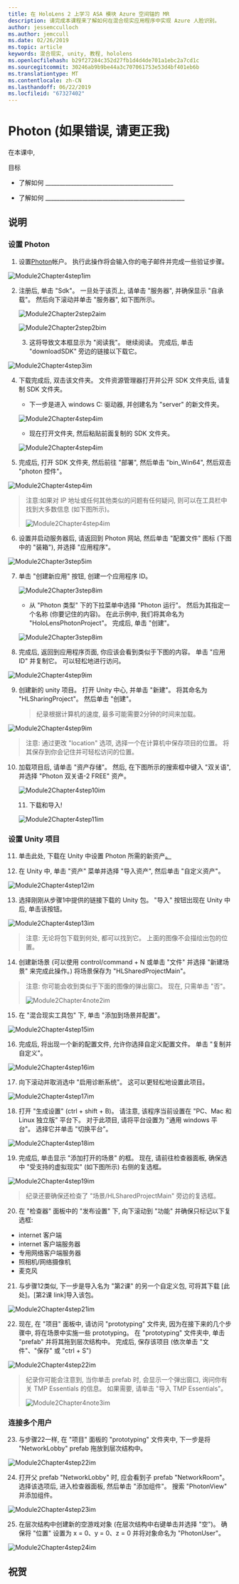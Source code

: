 ```yaml
---
title: 在 HoloLens 2 上学习 ASA 模块 Azure 空间锚的 MR
description: 请完成本课程来了解如何在混合现实应用程序中实现 Azure 人脸识别。
author: jessemcculloch
ms.author: jemccull
ms.date: 02/26/2019
ms.topic: article
keywords: 混合现实, unity, 教程, hololens
ms.openlocfilehash: b29f27284c352d27fb1d4d4de701a1ebc2a7cd1c
ms.sourcegitcommit: 30246ab9b9be44a3c707061753e53d4bf401eb6b
ms.translationtype: MT
ms.contentlocale: zh-CN
ms.lasthandoff: 06/22/2019
ms.locfileid: "67327402"
---
```

# <a name="photon-correct-me-if-im-wrong"></a>Photon (如果错误, 请更正我)

在本课中, 

目标

* 了解如何 _____________________________________________

* 了解如何 _________________________________________________

  

## <a name="instructions"></a>说明

### <a name="setting-up-photon"></a>设置 Photon

1. 设置[Photon](https://dashboard.photonengine.com/en-US/Account/SignUp)帐户。 执行此操作将会输入你的电子邮件并完成一些验证步骤。
   

![Module2Chapter4step1im](images/Module2chapter4step1im.png)

2. 注册后, 单击 "Sdk"。 一旦处于该页上, 请单击 "服务器", 并确保显示 "自承载"。 然后向下滚动并单击 "服务器", 如下图所示。

   

   ![Module2Chapter2step2aim](images/Module2chapter4step2aim.png)

   ![Module2Chapter2step2bim](images/Module2chapter4step2bim.png)
   
   3. 这将导致文本框显示为 "阅读我"。 继续阅读。 完成后, 单击 "downloadSDK" 旁边的链接以下载它。


![Module2Chapter4step3im](images/Module2chapter4step3im.png)

4. 下载完成后, 双击该文件夹。  文件资源管理器打开并公开 SDK 文件夹后, 请复制 SDK 文件夹。
   
   - 下一步是进入 windows C: 驱动器, 并创建名为 "server" 的新文件夹。
   
   ![Module2Chapter4step4im](images/Module2chapter4step4aim.png)
   
   - 现在打开文件夹, 然后粘贴前面复制的 SDK 文件夹。
   
   ![Module2Chapter4step4im](images/Module2chapter4step4bim.png)
   
5. 完成后, 打开 SDK 文件夹, 然后前往 "部署", 然后单击 "bin_Win64", 然后双击 "photon 控件"。


![Module2Chapter4step4im](images/Module2chapter4step5im.png)

> 注意:如果对 IP 地址或任何其他类似的问题有任何疑问, 则可以在工具栏中找到大多数信息 (如下图所示)。
>
> ![Module2Chapter4step4im](images/Module2chapter4noteim.png)

6. 设置并启动服务器后, 请返回到 Photon 网站, 然后单击 "配置文件" 图标 (下图中的 "装箱"), 并选择 "应用程序"。
   

![Module2Chapter3step5im](images/Module2chapter4step6im.png)

7. 单击 "创建新应用" 按钮, 创建一个应用程序 ID。

   ![Module2Chapter3step8im](images/Module2chapter4step7aim.png)

   - 从 "Photon 类型" 下的下拉菜单中选择 "Photon 运行"。 然后为其指定一个名称 (你要记住的内容)。 在此示例中, 我们将其命名为 "HoloLensPhotonProject"。 完成后, 单击 "创建"。

   ![Module2Chapter3step8im](images/Module2chapter4step7bim.png)

8. 完成后, 返回到应用程序页面, 你应该会看到类似于下图的内容。 单击 "应用 ID" 并复制它。 可以轻松地进行访问。  
   

![Module2Chapter4step9im](images/Module2chapter4step8im.png)

9. 创建新的 unity 项目。 打开 Unity 中心, 并单击 "新建"。 将其命名为 "HLSharingProject"。 然后单击 "创建"。 

   > 纪录根据计算机的速度, 最多可能需要2分钟的时间来加载。

![Module2Chapter4step9im](images/Module2chapter4step9im.png)

> 注意: 通过更改 "location" 选项, 选择一个在计算机中保存项目的位置。 将其保存到你会记住并可轻松访问的位置。

10. 加载项目后, 请单击 "资产存储"。 然后, 在下图所示的搜索框中键入 "双关语", 并选择 "Photon 双关语-2 FREE" 资产。 

    ![Module2Chapter4step10im](images/Module2chapter4step10im.PNG)
    
    11. 下载和导入!
    
    ![Module2Chapter4step11im](images/Module2chapter4step11im.png)

### <a name="setting-up-the-unity-project"></a>**设置 Unity 项目** 

11. 单击此处, 下载在 Unity 中设置 Photon 所需的新资产[。](https://github.com/microsoft/MixedRealityToolkit-Unity/releases/download/v2.0.0-RC1-Refresh/Microsoft.MixedReality.Toolkit.Unity.Examples-v2.0.0-RC1-Refresh.unitypackage)

12. 在 Unity 中, 单击 "资产" 菜单并选择 "导入资产", 然后单击 "自定义资产"。

![Module2Chapter4step12im](images/Module2chapter4step12im.PNG)

13. 选择刚刚从步骤1中提供的链接下载的 Unity 包。 "导入" 按钮出现在 Unity 中后, 单击该按钮。

![Module2Chapter4step13im](images/Module2chapter4step13im.png)

> 注意: 无论将包下载到何处, 都可以找到它。 上面的图像不会描绘出包的位置。

14. 创建新场景 (可以使用 control/command + N 或单击 "文件" 并选择 "新建场景" 来完成此操作。) 将场景保存为 "HLSharedProjectMain"。

> 注意: 你可能会收到类似于下面的图像的弹出窗口。 现在, 只需单击 "否"。
>
> ![Module2Chapter4note2im](images/Module2chapter4note2im.png)

15. 在 "混合现实工具包" 下, 单击 "添加到场景并配置"。

![Module2Chapter4step15im](images/Module2chapter4step15im.png)

16. 完成后, 将出现一个新的配置文件, 允许你选择自定义配置文件。 单击 "复制并自定义"。

![Module2Chapter4step16im](images/Module2chapter4step16im.png)

17. 向下滚动并取消选中 "启用诊断系统"。 这可以更轻松地设置此项目。

![Module2Chapter4step17im](images/Module2chapter4step17im.png)

18. 打开 "生成设置" (ctrl + shift + B)。 请注意, 该程序当前设置在 "PC、Mac 和 Linux 独立版" 平台下。 对于此项目, 请将平台设置为 "通用 windows 平台"。 选择它并单击 "切换平台"。

![Module2Chapter4step18im](images/Module2chapter4step18im.png)

19. 完成后, 单击显示 "添加打开的场景" 的框。 现在, 请前往检查器面板, 确保选中 "受支持的虚拟现实" (如下图所示) 右侧的复选框。 

![Module2Chapter4step19im](images/Module2chapter4step19im.png)

> 纪录还要确保还检查了 "场景/HLSharedProjectMain" 旁边的复选框。

20. 在 "检查器" 面板中的 "发布设置" 下, 向下滚动到 "功能" 并确保只标记以下复选框:

- internet 客户端
- internet 客户端服务器
- 专用网络客户端服务器
- 照相机/网络摄像机
- 麦克风

21. 与步骤12类似, 下一步是导入名为 "第2课" 的另一个自定义包, 可将其下载 [此处]。[第2课 link]导入该包。

![Module2Chapter4step21im](images/Module2chapter4step20im.png)

22. 现在, 在 "项目" 面板中, 请访问 "prototyping" 文件夹, 因为在接下来的几个步骤中, 将在场景中实施一些 prototyping。 在 "prototyping" 文件夹中, 单击 "prefab" 并将其拖到层次结构中。 完成后, 保存该项目 (依次单击 "文件"、"保存" 或 "ctrl + S")

![Module2Chapter4step22im](images/Module2chapter4step21im.PNG)

> 纪录你可能会注意到, 当你单击 prefab 时, 会显示一个弹出窗口, 询问你有关 TMP Essentials 的信息。 如果需要, 请单击 "导入 TMP Essentials"。
>
> ![Module2Chapter4note3im](images/Module2chapter4note3im.PNG)

### <a name="connecting-multiple-users"></a>**连接多个用户**

23. 与步骤22一样, 在 "项目" 面板的 "prototyping" 文件夹中, 下一步是将 "NetworkLobby" prefab 拖放到层次结构中。 

![Module2Chapter4step22im](images/Module2chapter4step22im.png)

24. 打开父 prefab "NetworkLobby" 时, 应会看到子 prefab "NetworkRoom"。 选择该选项后, 进入检查器面板, 然后单击 "添加组件"。 搜索 "PhotonView" 并添加组件。

![Module2Chapter4step23im](images/Module2chapter4step23im.png)

25. 在层次结构中创建新的空游戏对象 (在层次结构中右键单击并选择 "空")。 确保将 "位置" 设置为 x = 0、y = 0、z = 0 并将对象命名为 "PhotonUser"。

![Module2Chapter4step24im](images/Module2chapter4step24im.png)

## <a name="congratulations"></a>祝贺



